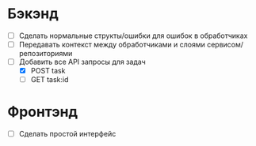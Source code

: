 # Бэкэнд
- [ ] Сделать нормальные структы/ошибки для ошибок в обработчиках
- [ ] Передавать контекст между обработчиками и слоями сервисом/репозиториями
- [ ] Добавить все API запросы для задач
    - [x] POST task
    - [ ] GET task:id

# Фронтэнд
- [ ] Сделать простой интерфейс
